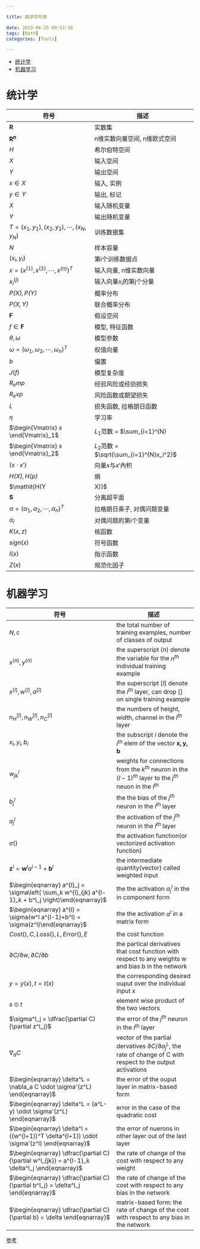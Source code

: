 ```yaml
---

title: 数学符号表

date: 2019-06-25 09:53:18
tags: [Math]
categories: [Tools]

---
```


<!-- vim-markdown-toc GFM -->

* [统计学](#统计学)
* [机器学习](#机器学习)

<!-- vim-markdown-toc -->

<!-- more -->

# 统计学


符号 | 描述
-----|-----
$\mathbf{R}$ | 实数集
$\mathbf{R^n}$ | n维实数向量空间, n维欧式空间
$H$ | 希尔伯特空间
$X$ | 输入空间
$Y$ | 输出空间
$x \in X$ | 输入, 实例
$y \in Y$ | 输出, 标记
$\mathit{X}$ | 输入随机变量
$\mathit{Y}$ | 输出随机变量
$T = {(x_1,y_1), (x_2,y_2), \cdots, (x_N,y_N)}$ | 训练数据集
$N$ | 样本容量
$(x_i,y_i)$ | 第i个训练数据点
$x = (x^{(1)}, x^{(2)}, \cdots, x^{(n)})^T$ | 输入向量, n维实数向量
$x_i^{(j)}$ | 输入向量$x_i$的第j个分量
$\mathit{P(X), P(Y)}$ | 概率分布
$\mathit{P(X,Y)}$ | 联合概率分布
$\mathbf{F}$ | 假设空间
$f \in \mathbf{F}$ | 模型, 特征函数
$\theta, \omega$ | 模型参数
$\omega = (\omega_1, \omega_2, \cdots, \omega_n)^T$ | 权值向量
$b$ | 偏置
$J(f)$ | 模型复杂度
$R_emp$ | 经验风险或经验损失
$R_exp$ | 风险函数或期望损失
$L$ | 损失函数, 拉格朗日函数
$\eta$ | 学习率
$\begin{Vmatrix} x \end{Vmatrix}_1$ | $L_1$范数 = $\sum_{i=1}^{N}|x_i|$
$\begin{Vmatrix} x \end{Vmatrix}_2$ | $L_2$范数 = $\sqrt{\sum_{i=1}^{N}x_i^2}$
$(x \cdot {x}')$ | 向量$x$与${x}'$內积
$\mathit{H(X), H(p)}$ | 熵
$\mathit{H(Y|X)}$ | 条件熵
$\mathbf{S}$ | 分离超平面
$\alpha = (\alpha_1, \alpha_2, \cdots, \alpha_n)^T$ | 拉格朗日乘子, 对偶问题变量
$\alpha_i$ | 对偶问题的第i个变量
$K(x, z)$ | 核函数
$sign(x)$ | 符号函数
$I(x)$ | 指示函数
$Z(x)$ | 规范化因子

# 机器学习

符号  |  描述
------|-------
$N, c$ | the total number of training examples, number of classes of output
$x^{(n)}, y^{(n)}$ | the superscript ${(n)}$ denote the variable for the $n^{th}$ individual training example
$x^{[l]}, w^{[l]}, a^{[l]}$ | the superscript ${[l]}$ denote the $l^{th}$ layer, can drop $[]$ on single training example
$n_H^{[l]},n_W^{[l]},n_C^{[l]}$ | the numbers of height, width, channel in the $l^{th}$ layer
$x_i, y_i, b_i$ | the subscript $i$ denote the $i^{th}$ elem of the vector $\mathbf{x, y, b}$
$w^l_{jk}$ | weights for connections from the $k^{th}$ neuron in the $(l-1)^{th}$ layer to the $j^{th}$ neuon in the $l^{th}$
$b^l_j$ | the the bias of the $j^{th}$ neuron in the $l^{th}$ layer
$a^l_j$ | the activation of the $j^{th}$ neuron in the $l^{th}$ layer
$\sigma\left(\right)$ | the activation function(or vectorized activation function)
$\mathbf{z}^l = \mathbf{w}^l a^{l-1}+\mathbf{b}^l$ | the intermediate quantity(vector) called weighted input
$\begin{eqnarray} a^{l}_j = \sigma\left( \sum_k w^{l}_{jk} a^{l-1}_k + b^l_j \right)\end{eqnarray}$ | the the activation $a^{l}_j$ in the  in component form
$\begin{eqnarray} a^{l} = \sigma(w^l a^{l-1}+b^l) = \sigma(z^l)\end{eqnarray}$ | the the activation $a^{l}$ in a matrix form
$Cost(), C, Loss(), L, Error(), E$ | the cost function
$\partial C / \partial w, \partial C / \partial b$ | the partical derivatives that cost function with respect to any weights w and bias b in the network
$y = y(x), t = t(x)$ | the corresponding desired ouput over the individual input x
$s \odot t$ | element wise product of the two vectors
$\sigma^l_j = \dfrac{\partial C}{\partial z^l_j}$ | the error of the $j^{th}$ neuron in the $l^{th}$ layer
$\nabla_a C$ | vector of the partial dervatives $\partial C / \partial a^L_j$, the rate of change of C with respect to the output activations
$\begin{eqnarray} \delta^L = \nabla_a C \odot \sigma'(z^L) \end{eqnarray}$ | the error of the ouput layer in matrix-based form
$\begin{eqnarray} \delta^L = (a^L-y) \odot \sigma'(z^L) \end{eqnarray}$ | error in the case of the quadratic cost
$\begin{eqnarray} \delta^l = ((w^{l+1})^T \delta^{l+1}) \odot \sigma'(z^l) \end{eqnarray}$ | the error of nuerons in other layer out of the last layer
$\begin{eqnarray} \dfrac{\partial C}{\partial w^l_{jk}} = a^{l-1}_k \delta^l_j \end{eqnarray}$ |  the rate of change of the cost with respect to any weight
$\begin{eqnarray} \dfrac{\partial C}{\partial b^l_j} = \delta^l_j \end{eqnarray}$ |  the rate of change of the cost with respect to any bias in the network
$\begin{eqnarray} \dfrac{\partial C}{\partial b} = \delta \end{eqnarray}$ | matrix-based form: the rate of change of the cost with respect to any bias in the network


[参考](http://neuralnetworksanddeeplearning.com/chap2.html "recommend")
